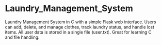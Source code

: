 # Laundry_Management_System
Laundry Management System in C with a simple Flask web interface. Users can add, delete, and manage clothes, track laundry status, and handle lost items. All user data is stored in a single file (user.txt). Great for learning C and file handling.
